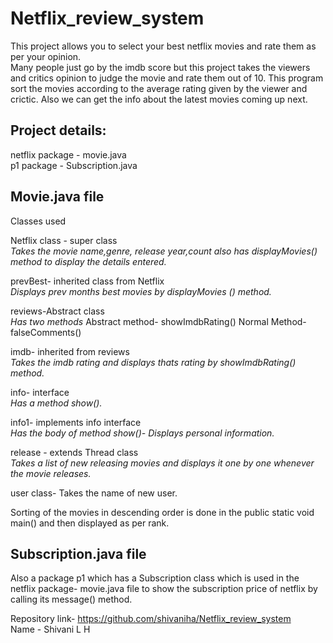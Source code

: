 # Netflix_review_system

This project allows you to select your best netflix movies and rate them as per your opinion.\
Many people just go by the imdb score but this project takes the viewers and critics opinion to judge the movie and rate them out of 10. This program sort the movies according to the average rating given by the viewer and crictic. Also we can get the info about the latest movies coming up next.

## Project details: 
netflix package - movie.java\
p1 package - Subscription.java

## Movie.java file
Classes used

Netflix class - super class\
_Takes the movie name,genre, release year,count also has displayMovies() method to display the details entered._

prevBest- inherited class from Netflix\
_Displays prev months best movies by displayMovies () method._

reviews-Abstract class\
_Has two methods_
Abstract method- showImdbRating()
Normal Method- falseComments()

imdb- inherited from reviews\
_Takes the imdb rating and displays thats rating by showImdbRating() method._

info- interface\
_Has a method show()._

info1- implements info interface\
_Has the  body of method show()- Displays personal information._

release - extends Thread class\
_Takes a list of new releasing movies and displays it one by one whenever the movie releases._

user class- Takes the name of new user.

Sorting of the movies in descending order is done in the public static void main() and then displayed as per rank.

## Subscription.java file
Also a package p1 which has a Subscription class which is used in the netflix package- movie.java file to show the subscription price of netflix by calling its message() method.


Repository link- https://github.com/shivaniha/Netflix_review_system \
Name - Shivani L H
